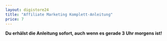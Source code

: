 ```yaml
---
layout: digistore24
title: "Affiliate Marketing Komplett-Anleitung"
price: 7
---
```

<p><strong>Du erh&#xE4;lst die Anleitung sofort, auch wenn es gerade 3 Uhr morgens ist!</strong></p>